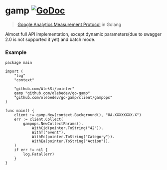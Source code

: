 # gamp [![GoDoc](https://godoc.org/github.com/olebedev/go-gamp?status.svg)](https://godoc.org/github.com/olebedev/go-gamp)

> [Google Analytics Measurement Protocol](https://developers.google.com/analytics/devguides/collection/protocol/v1/reference) in Golang

Almost full API implementation, except dynamic parameters(due to swagger 2.0 is not supported it yet) and batch mode.

### Example

```golang
package main

import (
	"log"
	"context"

	"github.com/AlekSi/pointer"
	gamp "github.com/olebedev/go-gamp"
	"github.com/olebedev/go-gamp/client/gampops"
)

func main() {
	client := gamp.New(context.Background(), "UA-XXXXXXXX-X")
	err := client.Collect(
		gampops.NewCollectParams().
			WithCid(pointer.ToString("42")).
			WithT("event").
			WithEc(pointer.ToString("Category")).
			WithEa(pointer.ToString("Action")),
	)
	if err != nil {
		log.Fatal(err)
	}
}
```
